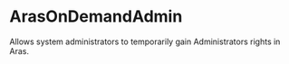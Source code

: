 # ArasOnDemandAdmin
Allows system administrators to temporarily gain Administrators rights in Aras.
